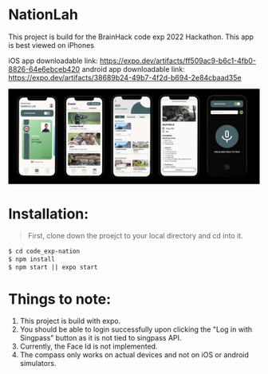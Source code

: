 # NationLah
This project is build for the BrainHack code exp 2022 Hackathon. This app is best viewed on iPhones

iOS app downloadable link: https://expo.dev/artifacts/ff509ac9-b6c1-4fb0-8826-64e6ebceb420
android app downloadable link: https://expo.dev/artifacts/38689b24-49b7-4f2d-b694-2e84cbaad35e

![NationLah App Overview](/assets/images/App_Overview.png)

# Installation:
> First, clone down the proejct to your local directory and cd into it.
```
$ cd code_exp-nation
$ npm install
$ npm start || expo start
```
# Things to note:
1. This project is build with expo.
2. You should be able to login successfully upon clicking the "Log in with Singpass" button as it is not tied to singpass API.
3. Currently, the Face Id is not implemented.
4. The compass only works on actual devices and not on iOS or android simulators.

